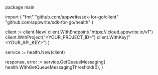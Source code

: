 package main

import (
    "fmt"
    "github.com/appwrite/sdk-for-go/client"
    "github.com/appwrite/sdk-for-go/health"
)

client := client.New(
    client.WithEndpoint("https://<REGION>.cloud.appwrite.io/v1")
    client.WithProject("<YOUR_PROJECT_ID>")
    client.WithKey("<YOUR_API_KEY>")
)

service := health.New(client)

response, error := service.GetQueueMessaging(
    health.WithGetQueueMessagingThreshold(0),
)
